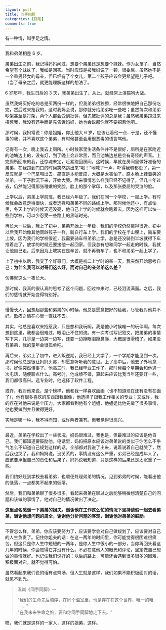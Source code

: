 ```yaml
---
layout: post
title: 同手同脚
categories: [随笔]
comments: true
---
```


有一种情，叫手足之情。

<!--more-->

------------------------------------------------------------------------------------------

我和弟弟相差 6 岁。

弟弟出生之前，我记得妈妈问过，想要个弟弟还是想要个妹妹。作为女孩子，当然希望有个妹妹了，我如是回答。当时应该是被我妈说了一顿，很委屈。虽然她不是一个重男轻女的母亲，但已经有了个女儿，第二个孩子应该会更希望是儿子吧。（当了母亲之后，就更能理解这样的想法了。

6 岁那年，我生日后的 3 天，我弟弟出生了。从此，就经常上演猫狗大战。

虽然我妈买好吃的总是买两份一样的，但我弟弟很狡猾，经常很快地把自己那份吃完，然后过来抢我的，这时我妈会说，那你就分给弟弟吃一些吧；虽然每次和弟弟吵架甚至是打架，两个人都会受到批评，但先被批评的总是我；虽然我弟弟跑过来招惹我，我没有还手而是先告诉妈妈，她也会说那你就不要招惹他吧...

那时候，我妈常说：你是姐姐，你比他大 6 岁，应该让着他一点...于是，还不懂事的我，并不喜欢这个弟弟，有时候甚至会用很恶毒的语言骂他。

记得有一次，晚上我去上厕所。小时候家里生活条件并不是很好，厕所是在家附近的池塘边上的，没有灯，到了晚上会非常黑，而且池塘边总是会有奇怪的声音。上完厕所回来的我，还惊魂未定，赶紧跑回房间。这时候，早就在房间里做好准备的弟弟，在我跑到门口的时候突然跳出来”喝！“地喊了一声，吓得我魂都没了，第一反应就是一个巴掌甩出去。简直是本能反应，大概是太害怕了。原本脸上挂着笑的弟弟，一下子脸沉下来，开始大哭。后来事情怎么样我已经不记得了，但几十年过去，仍然能记得那张稚嫩的笑脸，脸上的那个掌印，以及那张委屈的哭泣的脸。

上学以后，弟弟上学前班，我已经六年级了。我们在同一个学校，一起上学。有时候我会故意走得很快，或者选择和弟弟不同的路线上学。那时候他还小，有点怕黑，冬天上学的时候天还没亮，他自己上学的时候就会跑着去，因为这样可以快一些到学校，可以少忍受一些路上的黑暗时光。

再长大一些后，我上了初中，弟弟开始上一年级，我们的学校仍然离得很近。初中以后我开始像其他同龄孩子一样，骑自行车上学。我们的学校在半山腰上，骑车要上坡。因为我们的学校很近，我需要骑车带弟弟上学，总是还没骑到半坡就得下车推着走了，放学的时候还要接他一起回家。但我总有想和同学一起走的时候，我就让他自己走。后来因为上坡实在是辛苦，就不再骑车了，也不和弟弟一起上学了。

上了初中以后，我交了个好哥们。大概是初二上学时的某一天，我突然开始思考自己：**为什么我可以对哥们这么好，而对自己的亲弟弟这么差？**

仿佛就这么一夜长大。

那时候，我真的很认真的思考了这个问题，回过神来时，已经泪流满面。之后，我们的感情就开始变得特别好。

---------------------------------------------------------------------------------------------

慢慢长大，回想起那些和弟弟的小时候，他总是愿意把好的给我，尽管我对他并不好。歉疚之情在心里一直抹不去。

其实，他总是喜欢来招惹我，只是想和我玩啊，我是他小时候唯一的玩伴啊。每次想到这里，我都会很难过，眼泪止不住的流。有一次考试写记叙文，把弟弟的事情写下来，几乎是一边哭一边写，还要一边擦眼泪擦鼻涕，大概是很滑稽了。如果没有弟弟，我的童年会很孤单吧。

再后来，弟弟上了初中，进入叛逆期，我已经上大学了，一个学期才能见到一次。那时候他总是很让妈妈头疼，却愿意听听我的意见。上了高中后，他去了外地念书，好像突然懂事了。他高三时，我已经毕业工作了。那时候每个星期会和他通一次电话，随便聊点什么。高考时，他成绩不错，算起来应该比我当年还要好一些，我们都很高兴。选专业时，他选择了软件工程。

或许，我对他来说，是个榜样，他和我一样喜欢画画（也不知道现在还有没有在画了），他有很多喜欢的东西跟我很像，他选择了跟我工作相关的专业；又或许，我的存在对他来说是个压力，大家都看到他有个姐姐，他姐姐比他先做了很多事情，他也要做到并且做得更好。

实际是哪一种，我不得而知，或许两者兼有。但我觉得很高兴。

----------------------------------------------------------------------------------------------

最近，弟弟在学校出了一些状况，妈妈很难过，我也是，但最难过的应该是他自己。我们都知道要鼓励他，电话里，妈妈把原本应该对弟弟说的类似于你怎么不争气怎么不知道自己规划这样的话，全部都对我说了出来，说着说着自己就哭了，然后我也哭了。我和妈妈说，没关系的，事情没有这么严重，弟弟已经是成年人了，应该要承担自己的责任和后果了。妈妈说我知道，只是这样的后果还是太沉重了一些。

我们约好赶到学校去看弟弟，也顺便处理弟弟的情况。见到弟弟的时候，能看出他的低落，一点都笑不起来的低落。

然后，我们和弟弟聊了很多很多，看起来弟弟在聊过之后能够稍微想清楚自己的问题和该做的事情了，他对自己的情况做出了决定。

**这里点名感谢一下弟弟的姐夫。谢谢他在工作这么忙的情况下坚持请假一起去看弟弟，谢谢他想问题的周全，谢谢他分析问题的客观，谢谢他对弟弟的鼓励。**

-----------------------------------------------------------------------------------------------

不管怎么样，弟弟，你应该要努力了，应该要学会对自己做规划了，应该要对自己的人生负责了。记住你姐夫的话：在这一两年的时间里，你可能觉得很困难很痛苦，但这只是你人生中短短的一两年，是你人生中很小的一部分，当你再回头看这几年的时候，你会觉得它并没有什么。不必在意他人的眼光和评论，坚定做自己想做的事情就好。也记住我们说好的：以后的路上，可能还会遇到很多很多的困难，积极面对它，就不觉得可怕。

虽然看起来我们说的话有点鸡汤，但人生就是这样，我们如果不能积极面对的话，就见不到光。

> 温岚《同手同脚》--  
>
> "我们的生命先后顺序，在同个温室里，也是存在在这个世界，唯一的唯一。"  
> "在我未来生命之旅，要和你同手同脚地走下去。"  

嗯，我们就是这样的一家人，这样的姐弟，这样。
